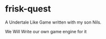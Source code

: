 # frisk-quest
A Undertale Like Game written with my son Nils.

We Will Write our own game engine for it
